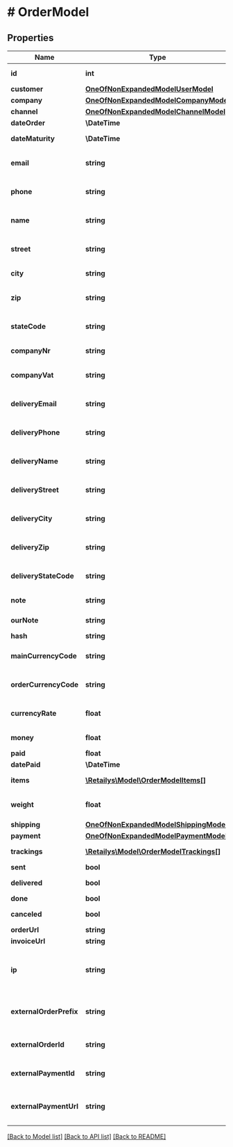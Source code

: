 # # OrderModel

## Properties

Name | Type | Description | Notes
------------ | ------------- | ------------- | -------------
**id** | **int** | Order identifier. | [optional]
**customer** | [**OneOfNonExpandedModelUserModel**](OneOfNonExpandedModelUserModel.md) | Customer. | [optional]
**company** | [**OneOfNonExpandedModelCompanyModel**](OneOfNonExpandedModelCompanyModel.md) | Company. | [optional]
**channel** | [**OneOfNonExpandedModelChannelModel**](OneOfNonExpandedModelChannelModel.md) | Channel. | [optional]
**dateOrder** | **\DateTime** | Date Order. | [optional]
**dateMaturity** | **\DateTime** | Date Maturity. | [optional]
**email** | **string** | Customer invoice email. | [optional]
**phone** | **string** | Customer invoice phone. | [optional]
**name** | **string** | Customer invoice name. | [optional]
**street** | **string** | Customer invoice street. | [optional]
**city** | **string** | Customer invoice city. | [optional]
**zip** | **string** | Customer invoice zip code. | [optional]
**stateCode** | **string** | Customer invoice state code. | [optional]
**companyNr** | **string** | Customer billing ID. | [optional]
**companyVat** | **string** | Customer billing VAT ID. | [optional]
**deliveryEmail** | **string** | Customer delivery email. | [optional]
**deliveryPhone** | **string** | Customer delivery phone. | [optional]
**deliveryName** | **string** | Customer delivery name. | [optional]
**deliveryStreet** | **string** | Customer delivery street. | [optional]
**deliveryCity** | **string** | Customer delivery city. | [optional]
**deliveryZip** | **string** | Customer delivery zip code. | [optional]
**deliveryStateCode** | **string** | Customer delivery state code. | [optional]
**note** | **string** | Customer note. | [optional]
**ourNote** | **string** | Customer our note. | [optional]
**hash** | **string** | Order hash. | [optional]
**mainCurrencyCode** | **string** | Main currency code. | [optional]
**orderCurrencyCode** | **string** | Order currency code. | [optional]
**currencyRate** | **float** | Order Currency Rate. | [optional]
**money** | **float** | Order Money. | [optional]
**paid** | **float** | Order Paid. | [optional]
**datePaid** | **\DateTime** | Date Paid. | [optional]
**items** | [**\Retailys\Model\OrderModelItems[]**](OrderModelItems.md) | Order items. | [optional]
**weight** | **float** | Weight of orders in kilograms | [optional]
**shipping** | [**OneOfNonExpandedModelShippingModel**](OneOfNonExpandedModelShippingModel.md) | Shipping. | [optional]
**payment** | [**OneOfNonExpandedModelPaymentModel**](OneOfNonExpandedModelPaymentModel.md) | Payment. | [optional]
**trackings** | [**\Retailys\Model\OrderModelTrackings[]**](OrderModelTrackings.md) | Order trackings. | [optional]
**sent** | **bool** | Order sent. | [optional]
**delivered** | **bool** | Order delivered. | [optional]
**done** | **bool** | Order done. | [optional]
**canceled** | **bool** | Order canceled. | [optional]
**orderUrl** | **string** | Order url. | [optional]
**invoiceUrl** | **string** | Invoice url. | [optional]
**ip** | **string** | IP address from which the order was created | [optional]
**externalOrderPrefix** | **string** | External Order system prefix. | [optional]
**externalOrderId** | **string** | External Order identifier. | [optional]
**externalPaymentId** | **string** | External Order payment id. | [optional]
**externalPaymentUrl** | **string** | External Order payment url. | [optional]

[[Back to Model list]](../../README.md#models) [[Back to API list]](../../README.md#endpoints) [[Back to README]](../../README.md)
